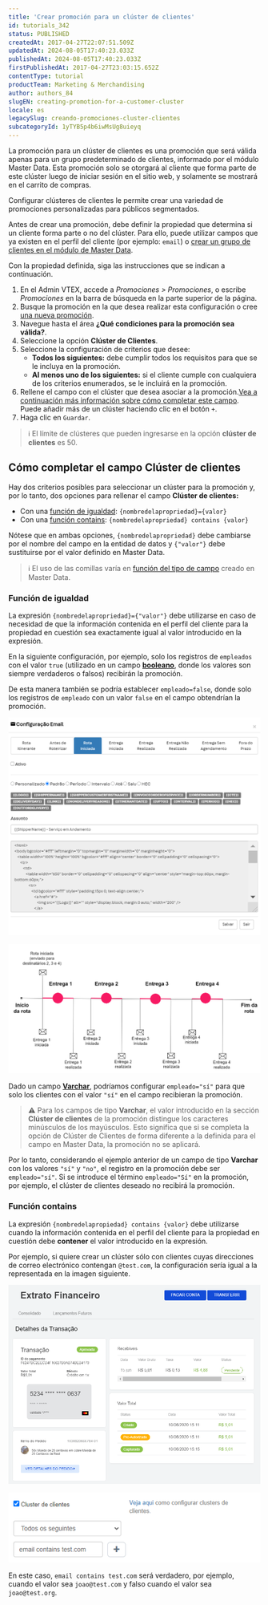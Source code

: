```yaml
---
title: 'Crear promoción para un clúster de clientes'
id: tutorials_342
status: PUBLISHED
createdAt: 2017-04-27T22:07:51.509Z
updatedAt: 2024-08-05T17:40:23.033Z
publishedAt: 2024-08-05T17:40:23.033Z
firstPublishedAt: 2017-04-27T23:03:15.652Z
contentType: tutorial
productTeam: Marketing & Merchandising
author: authors_84
slugEN: creating-promotion-for-a-customer-cluster
locale: es
legacySlug: creando-promociones-cluster-clientes
subcategoryId: 1yTYB5p4b6iwMsUg8uieyq
---
```


La promoción para un clúster de clientes es una promoción que será válida apenas para un grupo predeterminado de clientes, informado por el módulo Master Data. Esta promoción solo se otorgará al cliente que forma parte de este clúster luego de iniciar sesión en el sitio web, y solamente se mostrará en el carrito de compras.

Configurar clústeres de clientes le permite crear una variedad de promociones personalizadas para públicos segmentados.

Antes de crear una promoción, debe definir la propiedad que determina si un cliente forma parte o no del clúster. Para ello, puede utilizar campos que ya existen en el perfil del cliente (por ejemplo: `email`) o [crear un grupo de clientes en el módulo de Master Data](https://help.vtex.com/es/tutorial/como-criar-um-cluster-de-clientes#).

Con la propiedad definida, siga las instrucciones que se indican a continuación.

1. En el Admin VTEX, accede a *Promociones > Promociones*, o escribe *Promociones* en la barra de búsqueda en la parte superior de la página.
2. Busque la promoción en la que desea realizar esta configuración o cree [una nueva promoción](https://help.vtex.com/es/tutorial/como-criar-promocoes/#).
3. Navegue hasta el área **¿Qué condiciones para la promoción sea válida?**.
4. Seleccione la opción **Clúster de Clientes**.
5. Seleccione la configuración de criterios que desee:
    *   **Todos los siguientes:** debe cumplir todos los requisitos para que se le incluya en la promoción.
    *   **Al menos uno de los siguientes:** si el cliente cumple con cualquiera de los criterios enumerados, se le incluirá en la promoción.
6. Rellene el campo con el clúster que desea asociar a la promoción.[Vea a continuación más información sobre cómo completar este campo](#como-completar-el-campo-cluster-de-clientes). Puede añadir más de un clúster haciendo clic en el botón `+`.
7. Haga clic en `Guardar`.

>ℹ️ El límite de clústeres que pueden ingresarse en la opción **clúster de clientes** es 50.

## Cómo completar el campo Clúster de clientes

Hay dos criterios posibles para seleccionar un clúster para la promoción y, por lo tanto, dos opciones para rellenar el campo **Clúster de clientes:** 

*   Con una [función de igualdad](#funcion-de-igualdad): `{nombredelapropriedad}={valor}`
*   Con una [función contains](#funcion-contains): `{nombredelapropriedad} contains {valor}`

Nótese que en ambas opciones, `{nombredelapropriedad}` debe cambiarse por el nombre del campo en la entidad de datos y `{"valor"}` debe sustituirse por el valor definido en Master Data.

>ℹ️ El uso de las comillas varía en [función del tipo de campo](https://help.vtex.com/es/tutorial/criando-entidade-de-dados--tutorials_1265#) creado en Master Data.

### Función de igualdad

La expresión `{nombredelapropriedad}={"valor"}` debe utilizarse en caso de necesidad de que la información contenida en el perfil del cliente para la propiedad en cuestión sea exactamente igual al valor introducido en la expresión.

En la siguiente configuración, por ejemplo, solo los registros de ``empleados`` con el valor `true` (utilizado en un campo **[booleano](https://help.vtex.com/es/tutorial/criando-entidade-de-dados--tutorials_1265#)**, donde los valores son siempre verdaderos o falsos) recibirán la promoción.

De esta manera también se podría establecer `empleado=false`, donde solo los registros de `empleado` con un valor `false` en el campo obtendrían la promoción.

![Campo funcionário Master Data ES](https://raw.githubusercontent.com/vtexdocs/help-center-content/refs/heads/main/_1.png)

![Cluster de clientes ES](https://raw.githubusercontent.com/vtexdocs/help-center-content/refs/heads/main/_2.png)

Dado un campo **[Varchar](https://help.vtex.com/es/tutorial/criando-entidade-de-dados--tutorials_1265#)**, podríamos configurar `empleado="sí"` para que solo los clientes con el valor `"sí"` en el campo recibieran la promoción.

>⚠️ Para los campos de tipo **Varchar**, el valor introducido en la sección **Clúster de clientes** de la promoción distingue los caracteres minúsculos de los mayúsculos. Esto significa que si se completa la opción de Clúster de Clientes de forma diferente a la definida para el campo en Master Data, la promoción no se aplicará.

Por lo tanto, considerando el ejemplo anterior de un campo de tipo **Varchar** con los valores `"sí"` y `"no"`, el registro en la promoción debe ser `empleado="sí"`. Si se introduce el término `empleado="Sí"` en la promoción, por ejemplo, el clúster de clientes deseado no recibirá la promoción.

### Función contains

La expresión `{nombredelapropiedad} contains {valor}` debe utilizarse cuando la información contenida en el perfil del cliente para la propiedad en cuestión debe **contener** el valor introducido en la expresión.

Por ejemplo, si quiere crear un clúster sólo con clientes cuyas direcciones de correo electrónico contengan `@test.com`, la configuración sería igual a la representada en la imagen siguiente.

![Campo Email Master Data](https://raw.githubusercontent.com/vtexdocs/help-center-content/refs/heads/main/_3.png)

![cluster email ES](https://raw.githubusercontent.com/vtexdocs/help-center-content/refs/heads/main/_4.PNG)

En este caso, `email contains test.com` será verdadero, por ejemplo, cuando el valor sea `joao@test.com` y falso cuando el valor sea `joao@test.org`.
